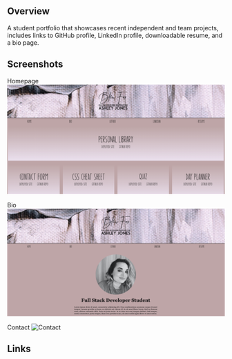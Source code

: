 ## Overview

A student portfolio that showcases recent independent and team projects, includes links to GitHub profile, LinkedIn profile, downloadable resume, and a bio page.

## Screenshots
Homepage 
![Home-Page](/images/home-screenshot.png)

Bio
![Bio](/images/bio-screenshot.png)

Contact
![Contact]()


## Links

